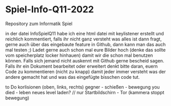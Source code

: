 # Spiel-Info-Q11-2022
Repository zum Informatik Spiel

in der datei InfoSpielQ11 habe ich eine html datei mit keylistener erstellt und reichlich kommentiert, falls ihr nicht ganz versteht was alles ist dann fragt, 
gerne auch über das eingebaute feature in Github, dann kann man das auch mal testen ;) 
Ladet gerne auch schon mal eure Bilder hoch (denke das sollte vom speicherplatz locker hinhauen) damit wir die schon mal benutzen können.
Falls sich jemand nicht auskennt mit Github gerne bescheid sagen.
Falls ihr ein Dokument bearbeitet oder erweitert denkt bitte daran, euern Code zu kommentieren (nicht zu knapp) damit jeder immer versteht was der andere
gemacht hat und was das eingefügte bisschen code tut. 


to Do 
    korlisionen (oben, links, rechts)
    gegner
        - schießen
        - bewegung 
    you died
        - leben 
    neues level laden?
        // nur Startbildschirn
        - Tor (kammera stoppt bewegung)
